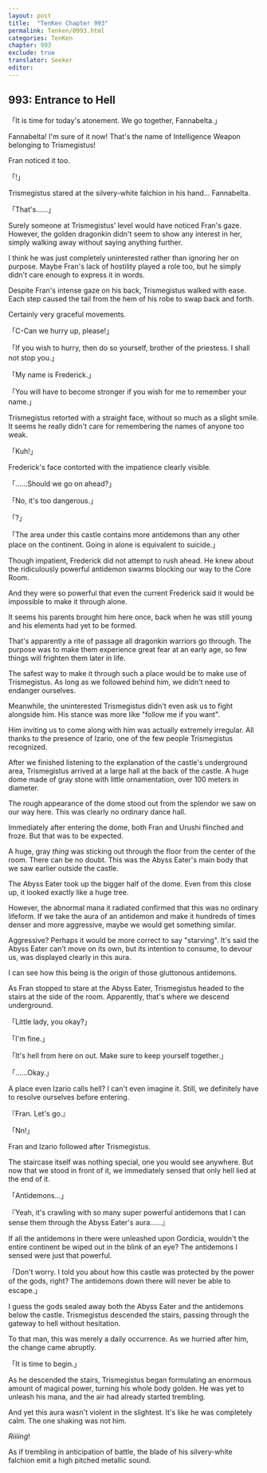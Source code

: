 ```yaml
---
layout: post
title:  "TenKen Chapter 993"
permalink: Tenken/0993.html
categories: TenKen
chapter: 993
exclude: true
translator: Seeker
editor: 
---
```

<h2>993: Entrance to Hell</h2>

「It is time for today's atonement. We go together, Fannabelta.」

 Fannabelta! I'm sure of it now! That's the name of Intelligence Weapon belonging to Trismegistus!

 Fran noticed it too.

「!」

 Trismegistus stared at the silvery-white falchion in his hand... Fannabelta.

「That's……」

 Surely someone at Trismegistus' level would have noticed Fran's gaze. However, the golden dragonkin didn't seem to show any interest in her, simply walking away without saying anything further.

 I think he was just completely uninterested rather than ignoring her on purpose. Maybe Fran's lack of hostility played a role too, but he simply didn't care enough to express it in words.

 Despite Fran's intense gaze on his back, Trismegistus walked with ease. Each step caused the tail from the hem of his robe to swap back and forth.

 Certainly very graceful movements.

「C-Can we hurry up, please!」

「If you wish to hurry, then do so yourself, brother of the priestess. I shall not stop you.」

「My name is Frederick.」

「You will have to become stronger if you wish for me to remember your name.」

 Trismegistus retorted with a straight face, without so much as a slight smile. It seems he really didn't care for remembering the names of anyone too weak.

「Kuh!」

 Frederick's face contorted with the impatience clearly visible.

「……Should we go on ahead?」

「No, it's too dangerous.」

「?」

「The area under this castle contains more antidemons than any other place on the continent. Going in alone is equivalent to suicide.」

 Though impatient, Frederick did not attempt to rush ahead. He knew about the ridiculously powerful antidemon swarms blocking our way to the Core Room.

 And they were so powerful that even the current Frederick said it would be impossible to make it through alone.

 It seems his parents brought him here once, back when he was still young and his elements had yet to be formed.

 That's apparently a rite of passage all dragonkin warriors go through. The purpose was to make them experience great fear at an early age, so few things will frighten them later in life.

 The safest way to make it through such a place would be to make use of Trismegistus. As long as we followed behind him, we didn't need to endanger ourselves.

 Meanwhile, the uninterested Trismegistus didn't even ask us to fight alongside him. His stance was more like "follow me if you want".

 Him inviting us to come along with him was actually extremely irregular. All thanks to the presence of Izario, one of the few people Trismegistus recognized.

 After we finished listening to the explanation of the castle's underground area, Trismegistus arrived at a large hall at the back of the castle. A huge dome made of gray stone with little ornamentation, over 100 meters in diameter.

 The rough appearance of the dome stood out from the splendor we saw on our way here. This was clearly no ordinary dance hall.

 Immediately after entering the dome, both Fran and Urushi flinched and froze. But that was to be expected.

 A huge, gray *thing* was sticking out through the floor from the center of the room. There can be no doubt. This was the Abyss Eater's main body that we saw earlier outside the castle.

 The Abyss Eater took up the bigger half of the dome. Even from this close up, it looked exactly like a huge tree.

 However, the abnormal mana it radiated confirmed that this was no ordinary lifeform. If we take the aura of an antidemon and make it hundreds of times denser and more aggressive, maybe we would get something similar.

 Aggressive? Perhaps it would be more correct to say "starving". It's said the Abyss Eater can't move on its own, but its intention to consume, to devour us, was displayed clearly in this aura.

 I can see how this being is the origin of those gluttonous antidemons.

 As Fran stopped to stare at the Abyss Eater, Trismegistus headed to the stairs at the side of the room. Apparently, that's where we descend underground.

「Little lady, you okay?」

「I'm fine.」

「It's hell from here on out. Make sure to keep yourself together.」

「……Okay.」

 A place even Izario calls hell? I can't even imagine it. Still, we definitely have to resolve ourselves before entering.

『Fran. Let's go.』

「Nn!」

 Fran and Izario followed after Trismegistus.

 The staircase itself was nothing special, one you would see anywhere. But now that we stood in front of it, we immediately sensed that only hell lied at the end of it.

「Antidemons…」

『Yeah, it's crawling with so many super powerful antidemons that I can sense them through the Abyss Eater's aura……』

 If all the antidemons in there were unleashed upon Gordicia, wouldn't the entire continent be wiped out in the blink of an eye? The antidemons I sensed were just that powerful.

「Don't worry. I told you about how this castle was protected by the power of the gods, right? The antidemons down there will never be able to escape.」

 I guess the gods sealed away both the Abyss Eater and the antidemons below the castle. Trismegistus descended the stairs, passing through the gateway to hell without hesitation.

 To that man, this was merely a daily occurrence. As we hurried after him, the change came abruptly.

「It is time to begin.」

 As he descended the stairs, Trismegistus began formulating an enormous amount of magical power, turning his whole body golden. He was yet to unleash his mana, and the air had already started trembling.

 And yet this aura wasn't violent in the slightest. It's like he was completely calm. The one shaking was not him.

 *Riiiing*!

 As if trembling in anticipation of battle, the blade of his silvery-white falchion emit a high pitched metallic sound.


